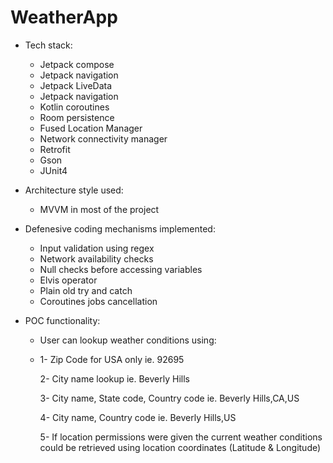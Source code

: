# WeatherApp
* Tech stack:
  - Jetpack compose
  - Jetpack navigation
  - Jetpack LiveData
  - Jetpack navigation
  - Kotlin coroutines
  - Room persistence
  - Fused Location Manager
  - Network connectivity manager
  - Retrofit
  - Gson
  - JUnit4
 
* Architecture style used:
  - MVVM in most of the project

* Defenesive coding mechanisms implemented:
  - Input validation using regex
  - Network availability checks
  - Null checks before accessing variables
  - Elvis operator
  - Plain old try and catch
  - Coroutines jobs cancellation

* POC functionality:
  - User can lookup weather conditions using:
  - 
    1- Zip Code for USA only ie. 92695
    
    2- City name lookup ie. Beverly Hills
    
    3- City name, State code, Country code ie. Beverly Hills,CA,US
 
    4- City name, Country code ie. Beverly Hills,US
    
    5- If location permissions were given the current weather conditions could be retrieved using location coordinates (Latitude & Longitude)
    
      
